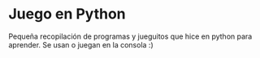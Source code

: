 # Juego en Python
Pequeña recopilación de programas y jueguitos que hice en python para aprender.
Se usan o juegan en la consola :)

